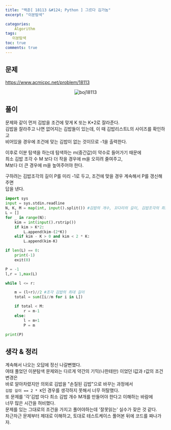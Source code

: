 ```yaml
---
title: "백준[ 18113 &#124; Python ] 그르다 김가놈"
excerpt: "이분탐색"

categories:
    Algorithm
tags:
   이분탐색
toc: true
comments: true
---
```

## 문제  
<https://www.acmicpc.net/problem/18113>
<p align = "center"><img alt = "boj18113" src = "../../assets/images/boj/18113.png"></p>

## 풀이

문제와 같이 먼저 김밥을 조건에 맞게 K 또는 K*2로 잘라준다.  
김밥을 잘라주고 나면 없어지는 김밥들이 있는데, 이 때 김밥리스트L의 사이즈를 확인하고  
비어있을 경우에 조건에 맞는 김밥이 없는 것이므로 -1을 출력한다.  
  
이후로 이분 탐색을 하는데 탐색하는 m(중간값)이 약수로 들어가기 때문에  
최소 김밥 조각 수 M 보다 더 작을 경우에 m을 오히려 줄여주고,  
M보다 더 큰 경우에 m을 높여주어야 한다.  

구하려는 김밥조각의 길이 P를 미리 -1로 두고, 조건에 맞을 경우 계속해서 P를 갱신해주면  
답을 낸다.  

```python
import sys
input = sys.stdin.readline
N, K, M = map(int, input().split()) #김밥의 개수, 꼬다리의 길이, 김밥조각의 최소개수
L = []
for _ in range(N):
    kim = int(input().rstrip())
    if kim > K*2:
        L.append(kim-(2*K))
    elif kim - K > 0 and kim < 2 * K:
        L.append(kim-K)

if len(L) == 0:
    print(-1)
    exit(0)

P = -1
l,r = 1,max(L)

while l <= r:

    m = (l+r)//2 #조각 김밥의 최대 길이
    total = sum([i//m for i in L])

    if total < M:
        r = m-1
    else:
        l = m+1
        P = m

print(P)
```  
## 생각 & 정리  
계속해서 나오는 오답에 정신 나갈뻔했다.  
여태 풀었던 이분탐색 문제와는 다르게 약간의 기믹(나한테만) 이었던 l값과 r값의 조건 변경은  
바로 알아차렸지만 의외로 김밥을 "손질된 김밥"으로 바꾸는 과정에서  
`김밥 길이 == 2 * K`인 경우를 생각하지 못해서 너무 허탈했다.  
또 문제를 '각'김밥 마다 최소 김밥 개수 M개를 만들어야 한다고 이해하는 바람에  
너무 많은 시간을 허비했다.  
문제를 있는 그대로의 조건을 가지고 풀어야하는데 '잘못읽는' 실수가 잦은 것 같다.  
차근차근 문제부터 제대로 이해하고, 토대로 테스트케이스 풀어본 뒤에 코드를 짜나가자.

